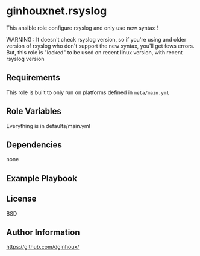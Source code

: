 ginhouxnet.rsyslog
=========

This ansible role configure rsyslog and only use new syntax !

WARNING : It doesn't check rsyslog version, so if you're using and older version of rsyslog who don't support the new syntax, you'll get fews errors. But, this role is "locked" to be used on recent linux version, with recent rsyslog version


Requirements
------------

This role is built to only run on platforms defined in `meta/main.yml`


Role Variables
--------------

Everything is in defaults/main.yml


Dependencies
------------

none

Example Playbook
----------------



License
-------

BSD


Author Information
------------------

https://github.com/dginhoux/
